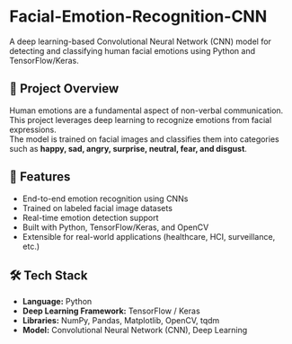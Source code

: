 # Facial-Emotion-Recognition-CNN
  
A deep learning-based Convolutional Neural Network (CNN) model for detecting and classifying human facial emotions using Python and TensorFlow/Keras.

## 📌 Project Overview
Human emotions are a fundamental aspect of non-verbal communication. This project leverages deep learning to recognize emotions from facial expressions.  
The model is trained on facial images and classifies them into categories such as **happy, sad, angry, surprise, neutral, fear, and disgust**.

## 🚀 Features
- End-to-end emotion recognition using CNNs
- Trained on labeled facial image datasets
- Real-time emotion detection support
- Built with Python, TensorFlow/Keras, and OpenCV
- Extensible for real-world applications (healthcare, HCI, surveillance, etc.)

## 🛠️ Tech Stack
- **Language:** Python  
- **Deep Learning Framework:** TensorFlow / Keras  
- **Libraries:** NumPy, Pandas, Matplotlib, OpenCV, tqdm  
- **Model:** Convolutional Neural Network (CNN), Deep Learning

